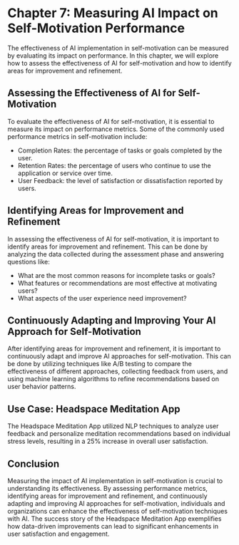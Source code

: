 Chapter 7: Measuring AI Impact on Self-Motivation Performance
=============================================================

The effectiveness of AI implementation in self-motivation can be measured by evaluating its impact on performance. In this chapter, we will explore how to assess the effectiveness of AI for self-motivation and how to identify areas for improvement and refinement.

Assessing the Effectiveness of AI for Self-Motivation
-----------------------------------------------------

To evaluate the effectiveness of AI for self-motivation, it is essential to measure its impact on performance metrics. Some of the commonly used performance metrics in self-motivation include:

* Completion Rates: the percentage of tasks or goals completed by the user.
* Retention Rates: the percentage of users who continue to use the application or service over time.
* User Feedback: the level of satisfaction or dissatisfaction reported by users.

Identifying Areas for Improvement and Refinement
------------------------------------------------

In assessing the effectiveness of AI for self-motivation, it is important to identify areas for improvement and refinement. This can be done by analyzing the data collected during the assessment phase and answering questions like:

* What are the most common reasons for incomplete tasks or goals?
* What features or recommendations are most effective at motivating users?
* What aspects of the user experience need improvement?

Continuously Adapting and Improving Your AI Approach for Self-Motivation
------------------------------------------------------------------------

After identifying areas for improvement and refinement, it is important to continuously adapt and improve AI approaches for self-motivation. This can be done by utilizing techniques like A/B testing to compare the effectiveness of different approaches, collecting feedback from users, and using machine learning algorithms to refine recommendations based on user behavior patterns.

Use Case: Headspace Meditation App
----------------------------------

The Headspace Meditation App utilized NLP techniques to analyze user feedback and personalize meditation recommendations based on individual stress levels, resulting in a 25% increase in overall user satisfaction.

Conclusion
----------

Measuring the impact of AI implementation in self-motivation is crucial to understanding its effectiveness. By assessing performance metrics, identifying areas for improvement and refinement, and continuously adapting and improving AI approaches for self-motivation, individuals and organizations can enhance the effectiveness of self-motivation techniques with AI. The success story of the Headspace Meditation App exemplifies how data-driven improvements can lead to significant enhancements in user satisfaction and engagement.
